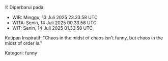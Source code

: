 ⏰ Diperbarui pada:
- WIB: Minggu, 13 Juli 2025 23.33.58 UTC
- WITA: Senin, 14 Juli 2025 00.33.58 UTC
- WIT: Senin, 14 Juli 2025 01.33.58 UTC

Kutipan Inspiratif:
"Chaos in the midst of chaos isn't funny, but chaos in the midst of order is."


Kategori: funny

